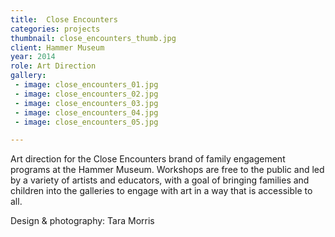 ```yaml
---
title:  Close Encounters
categories: projects
thumbnail: close_encounters_thumb.jpg
client: Hammer Museum
year: 2014
role: Art Direction
gallery:
 - image: close_encounters_01.jpg
 - image: close_encounters_02.jpg
 - image: close_encounters_03.jpg
 - image: close_encounters_04.jpg
 - image: close_encounters_05.jpg

---
```


Art direction for the Close Encounters brand of family engagement programs at the Hammer Museum. Workshops are free to the public and led by a variety of artists and educators, with a goal of bringing families and children into the galleries to engage with art in a way that is accessible to all.  

Design &amp; photography: Tara Morris
